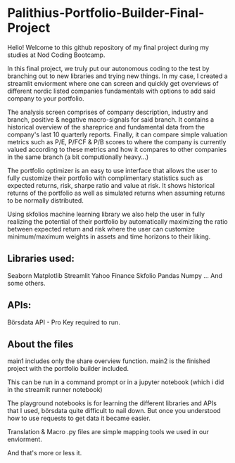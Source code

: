 # Palithius-Portfolio-Builder-Final-Project
 
Hello! Welcome to this github repository of my final project during my studies at Nod Coding Bootcamp. 

In this final project, we truly put our autonomous coding to the test by branching out to new libraries and trying new things. In my case, I created a streamlit enviorment where one can screen and quickly get overviews of different nordic listed companies fundamentals with options to add said company to your portfolio. 

The analysis screen comprises of company description, industry and branch, positive & negative macro-signals for said branch. It contains a historical overview of the shareprice and fundamental data from the company's last 10 quarterly reports. Finally, it can compare simple valuation metrics such as P/E, P/FCF & P/B scores to where the company is currently valued according to these metrics and how it compares to other companies in the same branch (a bit computionally heavy...) 

The portfolio optimizer is an easy to use interface that allows the user to fully customize their portfolio with complimentary statistics such as expected returns, risk, sharpe ratio and value at risk. It shows historical returns of the portfolio as well as simulated returns when assuming returns to be normally distributed.

Using skfolios machine learning library we also help the user in fully realizing the potential of their portfolio by automatically maximizing the ratio between expected return and risk where the user can customize minimum/maximum weights in assets and time horizons to their liking. 

## Libraries used:

Seaborn
Matplotlib
Streamlit
Yahoo Finance
Skfolio
Pandas
Numpy
... And some others.

## APIs:

Börsdata API - Pro Key required to run. 

## About the files

main1 includes only the share overview function.
main2 is the finished project with the portfolio builder included. 

This can be run in a command prompt or in a jupyter notebook (which i did in the streamlit runner notebook) 

The playground notebooks is for learning the different libraries and APIs that I used, börsdata quite difficult to nail down. But once you understood how to use requests to get data it became easier. 

Translation & Macro .py files are simple mapping tools we used in our enviorment.

And that's more or less it.